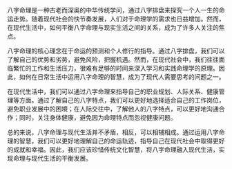 八字命理是一种古老而深奥的中华传统学问，通过八字排盘来探究一个人一生的命运走势。随着现代社会的快节奏发展，人们对于命理学的需求也日益增加。然而，在现代生活中，如何平衡八字命理与现实生活之间的关系，成为了许多人关注的焦点。

八字命理的核心理念在于命运的预测和个人修行的指导。通过八字排盘，我们可以了解自己的优势和劣势，避免风险，把握机遇。然而，在现代社会中，我们往往面临繁忙的工作和生活压力，很难有足够的时间来深入学习和实践命理学的原理。因此，如何在日常生活中运用八字命理的智慧，成为了现代人需要思考的问题之一。

在现代生活中，我们可以通过八字命理来指导自己的职业规划、人际关系、健康管理等方面。通过了解自己的八字特点，我们可以更好地选择适合自己的工作岗位，避免职业发展中的困境；在人际交往中，了解他人的八字特点，可以更好地沟通合作；同时，关注身体健康，避免因为命理特点而忽视健康问题。

总的来说，八字命理与现代生活并不矛盾，相反，可以相辅相成。通过运用八字命理的智慧，我们可以更好地理解自己的命运轨迹，指导自己在现代社会中取得更好的成就和幸福。因此，我们应该珍惜传统文化智慧，将八字命理融入现代生活，实现命理与现代生活的平衡发展。